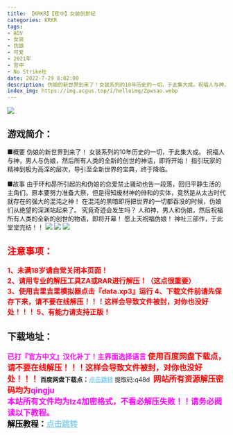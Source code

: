 ```yaml
---
title: 【KRKR】【官中】女装创世纪
categories: KRKR
tags:
- ADV
- 女装
- 伪娘
- 可爱
- 2021年
- 官中
- No Strike社
date: 2022-7-29 8:02:00
description: 伪娘的新世界到来了！女装系列的10年历史的一切，于此集大成。祝福人与神，男人与伪娘，然后所有人类的全新的创世的神话，即将开始！指引玩家的精神到极为高深的层次，导引至全新世界的宝典，终于降临。
index_img: https://img.acgus.top/i/helloimg/Zpwsao.webp
---
```

![](https://img.acgus.top/i/helloimg/Zpwsao.webp)
## 游戏简介：
■概要
伪娘的新世界到来了！
女装系列的10年历史的一切，于此集大成。
祝福人与神，男人与伪娘，然后所有人类的全新的创世的神话，即将开始！
指引玩家的精神到极为高深的层次，导引至全新世界的宝典，终于降临。

■故事
由于环和昴所引起的和伪娘的恋爱禁止骚动也告一段落，回归平静生活的主角们。原本要努力准备大祭，但是得知废材神的绯和的实体，竟然是从太古时代就存在的强大的混沌之神！
在混沌的黑暗即将把世界的一切都吞没的时候，伪娘们从绝望的深渊站起来了。
究竟奇迹会发生吗？
人和神，男人和伪娘，然后祝福所有人类的全新的创世的物语，即将开幕！
愿上天祝福伪娘！
神社三部作，于此堂堂完结！！
![](https://img.acgus.top/i/helloimg/ZpwtHD.webp)
![](https://img.acgus.top/i/helloimg/Zpw4DS.webp)
![](https://img.acgus.top/i/helloimg/ZpwLGC.webp)








## <font color=#FF0000 >注意事项：</font>
<font color=#FF0000 size=3><b>1、未满18岁请自觉关闭本页面！  
2、请用专业的解压工具ZA或RAR进行解压！（这点很重要）           
3、使用吉里吉里模拟器点击『data.xp3』运行
4、下载文件前请先保存下来，请不要在线解压！！！这样会导致文件被封，对你也没好处！！！
5、有能力请支持正版！</b></font>

## 下载地址：
<font color=#FF00FF size=3>**已打『官方中文』汉化补丁！主界面选择语言**</font>
<font color=#FF0000 size=4>**使用百度网盘下载点，请不要在线解压！！！这样会导致文件被封，对你也没好处！！！**</font>
<b>百度网盘下载点：</b><a href="https://pan.baidu.com/s/14qIv2qbHC98kyn6G4-ScLg?pwd=q48d" style="color: #87CEEB;"><b>点击跳转</b></a> 提取码:q48d
<a style="padding: 0" href="https://post.qingju.org/AD/"><img style="max-width:100%" src="https://img.acgus.top/i/2024/07/478f689b8021d8d499ab43d21acf137a.gif" alt=""></a>
<b><font color=#FF0000 size=4>网站所有资源解压密码均为</b></font><b><font color=#FF00FF size=4>qingju</font><font color=#FF0000 ></font></b><br><b><font color=#FF00FF size=4>本站所有文件均为lz4加密格式，不看必解压失败！！请务必阅读以下教程。</b></font><br><b><font color=#000 size=4>解压教程：</b><a href="https://post.qingju.org/tutorial/000/" style="color: #87CEEB;"><b>点击跳转</b></a>